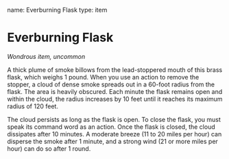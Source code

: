 name: Everburning Flask
type: item

# Everburning Flask
_Wondrous item, uncommon_

A thick plume of smoke billows from the lead-stoppered mouth of this brass flask, which weighs 1 pound. When you use an action to remove the stopper, a cloud of dense smoke spreads out in a 60-foot radius from the flask. The area is heavily obscured. Each minute the flask remains open and within the cloud, the radius increases by 10 feet until it reaches its maximum radius of 120 feet.

The cloud persists as long as the flask is open. To close the flask, you must speak its command word as an action. Once the flask is closed, the cloud dissipates after 10 minutes. A moderate breeze (11 to 20 miles per hour) can disperse the smoke after 1 minute, and a strong wind (21 or more miles per hour) can do so after 1 round. 
